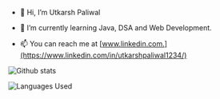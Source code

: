 - 👋 Hi, I’m Utkarsh Paliwal
<!-- - 👀 I’m interested in  -->
- 🌱 I’m currently learning Java, DSA and Web Development.
<!-- - 💞️ I’m looking to collaborate on ... -->
- 📫 You can reach me at [www.linkedin.com.](https://www.linkedin.com/in/utkarshpaliwal1234/)

<!---
upaliwal1234/upaliwal1234 is a ✨ special ✨ repository because its `README.md` (this file) appears on your GitHub profile.
You can click the Preview link to take a look at your changes.
--->
![Github stats](https://github-readme-stats.vercel.app/api?username=upaliwal1234&count_private=true&show_icons=true&theme=radical)

![Languages Used](https://github-readme-stats.vercel.app/api/top-langs/?username=upaliwal1234&show_icons=true&theme=radical)
